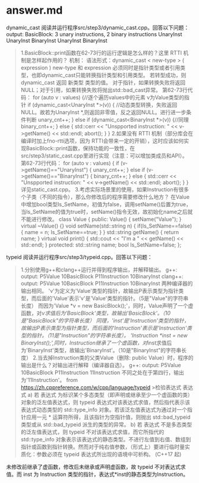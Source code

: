 # answer.md

dynamic_cast
阅读并运行程序src/step3/dynamic_cast.cpp。回答以下问题：
output:
    BasicBlock: 3 unary instructions, 2 binary instructions
        UnaryInst
        UnaryInst
        BinaryInst
        UnaryInst
        BinaryInst

> 1.BasicBlock::print函数在62-73行的运行逻辑是怎么样的？这里 RTTI 机制是怎样起作用的？
机制：
    语法形式：dynamic_cast < new-type > ( expression )
    new-type 和 expression 必须同时是指针类型或者引用类型，也即dynamic_cast只能转换指针类型和引用类型。
    若转型成功，则 dynamic_cast 返回 新类型 类型的值。
    对于指针，如果转换失败将返回 NULL；对于引用，如果转换失败将抛出std::bad_cast异常。
第62-73行代码：
            for (auto v : values) {//逐个遍历values中的元素 v为Value类型的指针
            if (dynamic_cast\<UnaryInst *>(v)) {
                //动态类型转换，失败返回NULL。故若为UnaryInst *,则返回非零值，反之返回NULL。进行进一步条件判断
                unary_cnt++;
            }
            else if (dynamic_cast\<BinaryInst *>(v)) {//同理
                binary_cnt++;
            }
            else {
                std::cerr << "Unspported instruction: " << v->getName() << std::endl;
                abort();
            }
        }
> 2.如果没有 RTTI 机制（部分库会在编译时加上fno-rtti选项，因为 RTTI会带来一定的开销），这时应该如何实现BasicBlock::print函数，保持功能的一致性，在src/step3/static_cast.cpp里进行实现（注意：可以增加类成员和API）。
第62-73行代码：
        for (auto v : values) {
            if (v->getName()=="UnaryInst") {
                unary_cnt++;
            }
            else if (v->getName()=="BinaryInst") {
                binary_cnt++;
            }
            else {
                std::cerr << "Unspported instruction: " << v->getName() << std::endl;
                abort();
            }
        }
详见static_cast.cpp。
> 3.考虑实际场景里的使用，如果Instruction有很多个子类（不同的指令），那么你修改后的程序需要修改什么地方？
在Value中增加bool类型Is_SetName，初值为false，调用setName()后置为true，当Is_SetName的值为true时，setName()指令无效，故初始化name之后就不能进行修改。
class Value {
public:
    Value() {
        setName("Value");
    }
    virtual ~Value() {}
    void setName(std::string n) {
        if(Is_SetName==false){
            name = n;
            Is_SetName==true;
        }
    }
    std::string getName() {
        return name;
    }
    virtual void print() {
        std::cout << "I'm a " << getName() << std::endl;
    }
protected:
    std::string name;
    bool Is_SetName=false;
};

typeid
阅读并运行程序src/step3/typeid.cpp。回答以下问题：

> 1.分别使用g++和clang++运行并得到程序输出，并解释输出。
g++:
    output:
        P5Value
        10BasicBlock
        P11Instruction
        10BinaryInst
clang++:
    output:
        P5Value
        10BasicBlock
        P11Instruction
        10BinaryInst
两种编译器的输出相同。
'v'为定义为'Value'类型的指针，故输出P表示类型为指针类型，而后面的'Value'表示'v'是'Value'类型的指针。（5是"Value"的字符串长度）
而因为'Value \*v = new BasicBlock();'，同时，Value声明了一个虚函数，对*v求值后为'BasicBlock'类型，故输出'BasicBlock'。（10是"BasicBlock"的字符串长度）
同理，'inst'是'Instruction'类型的指针，故输出P表示类型为指针类型，而后面的'Instruction'表示是'Instruction'类型的指针。（11是"Instruction"的字符串长度）。
'Instruction \*inst = new BinaryInst();',同时，Instruction继承了一个虚函数，对*inst求值后为'BinaryInst'类型，故输出'BinaryInst'。（10是"BinaryInst"的字符串长度）
> 2.当去掉Instruction类的父类Value（删除: public Value）时，程序的输出是什么？对输出进行解释（编译器自选）。
g++:
    output:
        P5Value
        10BasicBlock
        P11Instruction
        11Instruction
不同之处在于第四行，输出为'11Instruction'。
    from https://zh.cppreference.com/w/cpp/language/typeid
    >检验表达式 表达式
        a) 若 表达式 为标识某个多态类型（即声明或继承至少一个虚函数的类）对象的泛左值表达式，则 typeid 表达式对该表达式求值，然后指代表示该表达式动态类型的 std::type_info 对象。若该泛左值表达式为通过对一个指针应用一元 * 运算符所得，且该指针为空指针值，则抛出 std::bad_typeid 类型或从 std::bad_typeid 派生的类型的异常。
        b) 若 表达式 不是多态类型的泛左值表达式，则 typeid 不对该表达式求值，而它所指代的 std::type_info 对象表示该表达式的静态类型。不进行左值到右值、数组到指针或函数到指针转换。然而对于纯右值参数，（形式上）要进行临时量实质化：参数必须在 typeid 表达式所出现的语境中可析构。 (C++17 起)

未修改前继承了虚函数，修改后未继承或声明虚函数，故 typeid 不对表达式求值。而 inst 为 Instruction 类型的指针，表达式*inst的静态类型为Instruction。
